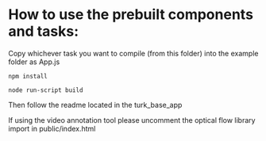 # How to use the prebuilt components and tasks:

Copy whichever task you want to compile (from this folder) into the example folder as App.js

```
npm install

node run-script build
```

Then follow the readme located in the turk_base_app

If using the video annotation tool please uncomment the optical flow library import in public/index.html